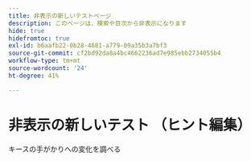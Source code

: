 ```yaml
---
title: 非表示の新しいテストページ
description: このページは、検索や目次から非表示になります
hide: true
hidefromtoc: true
exl-id: b6aafb22-0b28-4681-a779-09a35b3a7bf3
source-git-commit: cf2bd92da8a4bc4662236ad7e985ebb2734055b4
workflow-type: tm+mt
source-wordcount: '24'
ht-degree: 41%

---
```


# 非表示の新しいテスト （ヒント編集）

キースの手がかりへの変化を調べる
